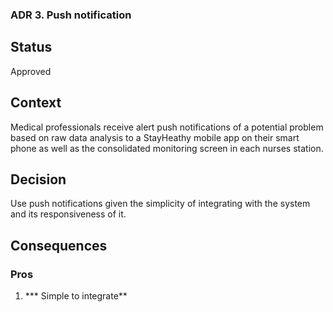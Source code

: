 ### ADR 3. Push notification

## Status
Approved

## Context
Medical professionals receive alert push notifications of a potential problem based on raw data analysis to a StayHeathy mobile app on their smart phone as well as the consolidated monitoring screen in each nurses station.

## Decision
Use push notifications given the simplicity of integrating with the system and its responsiveness of it.

## Consequences
 
### Pros
1. *** Simple to integrate**